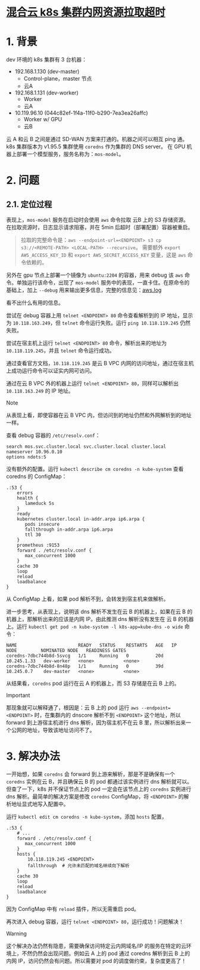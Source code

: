# [混合云 k8s 集群内网资源拉取超时](https://github.com/HuihuangZhang/blog/issues/4)


# 1. 背景

dev 环境的 k8s 集群有 3 台机器：

- 192.168.1.130 (dev-master)
   - Control-plane，master 节点
   - 云A
- 192.168.1.131 (dev-worker)
   - Worker
   - 云A
- 10.119.96.10 (044c82ef-1f4a-11f0-b290-7ea3ea26affc)
   - Worker w/ GPU
   - 云B

云 A 和云 B 之间是通过 SD-WAN 方案来打通的。机器之间可以相互 ping 通。
k8s 集群版本为 v1.95.5
集群使用 `coredns` 作为集群的 DNS server。
在 GPU 机器上部署一个模型服务，服务名称为：`mos-model`。

# 2. 问题
## 2.1. 定位过程

表现上，`mos-model` 服务在启动时会使用 `aws` 命令拉取 云B 上的 S3 存储资源。在拉取资源时，日志显示请求阻塞，并在 5min 后超时（部署配置）容器被重启。

> 拉取的完整命令是：`aws --endpoint-url=<ENDPOINT> s3 cp s3://<REMOTE-PATH> <LOCAL-PATH> --recursive`。
> 需要额外 `export AWS_ACCESS_KEY_ID` 和 `export AWS_SECRET_ACCESS_KEY` 变量，这是 `aws` 命令依赖的。 

另外在 gpu 节点上部署一个镜像为 `ubuntu:2204` 的容器，用来 debug 该 `aws` 命令。单独运行该命令，出现了 `mos-model` 服务中的表现，一直卡住。在原命令的基础上，加上 `--debug` 用来输出更多信息，完整的信息见：[aws.log](https://github.com/HuihuangZhang/blog/blob/master/notes/issue4/aws.log)

看不出什么有用的信息。

尝试在 debug 容器上用 `telnet <ENDPOINT> 80` 命令查看解析到的 IP 地址，显示为 `10.118.163.249`，但 `telnet` 命令运行失败。运行 `ping 10.118.119.245` 仍然失败。

尝试在宿主机上运行 `telnet <ENDPOINT> 80` 命令，解析出来的地址为 `10.118.119.245`，并且 `telnet` 命令运行成功。

通过查看官方文档，`10.118.119.245` 是云 B VPC 内网的访问地址，通过在宿主机上成功运行命令可以证实内网可访问。

通过在云 B VPC 外的机器上运行 `telnet <ENDPOINT> 80`，同样可以解析出 `10.118.163.249` 的 IP 地址。

> [!NOTE]
> 从表现上看，即使容器在云 B VPC 内，但访问到的地址仍然和外网解析到的地址一样。

查看 debug 容器的 `/etc/resolv.conf`：

```
search mos.svc.cluster.local svc.cluster.local cluster.local
nameserver 10.96.0.10
options ndots:5
```

没有额外的配置。运行 `kubectl describe cm coredns -n kube-system` 查看 coredns 的 ConfigMap：

```
.:53 {
    errors
    health {
       lameduck 5s
    }
    ready
    kubernetes cluster.local in-addr.arpa ip6.arpa {
       pods insecure
       fallthrough in-addr.arpa ip6.arpa
       ttl 30
    }
    prometheus :9153
    forward . /etc/resolv.conf {
       max_concurrent 1000
    }
    cache 30
    loop
    reload
    loadbalance
}
```

从 ConfigMap 上看，如果 pod 解析不到，会转发到宿主机来做解析。

进一步思考，从表现上，说明该 dns 解析不发生在云 B 的机器上，如果在云 B 的机器上，那解析出来的应该是内网 IP。由此推测 dns 解析没有发生在 云 B 的机器上。运行 `kubectl get pod -n kube-system -l k8s-app=kube-dns -o wide` 命令：

```
NAME                       READY   STATUS    RESTARTS   AGE   IP            NODE         NOMINATED NODE   READINESS GATES
coredns-7dbc744b8d-5svcg   1/1     Running   0          20d   10.245.1.33   dev-worker   <none>           <none>
coredns-7dbc744b8d-8n48p   1/1     Running   0          39d   10.245.0.7    dev-master   <none>           <none>
```

从结果看，`coredns` pod 运行在云 A 的机器上，而 S3 存储是在云 B 上的。

> [!IMPORTANT]
> 那现象就可以解释通了，根因是：云 B 上的 pod 运行 `aws --endpoint=<ENDPOINT>` 时，在集群内的 dnscore 解析不到 `<ENDPOINT>` 这个地址，所以 forward 到上游宿主机进行 dns 解析，因为宿主机不在云 B 里，所以解析出来一个公网的地址，导致该地址访问不了。

# 3. 解决办法

一开始想，如果 `coredns` 会 forward 到上游来解析，那是不是确保有一个 `coredns` 实例在云 B，并且确保云 B 的 pod 都通过该实例进行 dns 解析就可以。但查了一下，k8s 并不保证节点上的 pod 一定会在该节点上的 `coredns` 实例进行 dns 解析。最简单的解决方案是修改 `coredns` ConfigMap，将 `<ENDPOINT>` 的解析地址显式地写入配置中。

运行 `kubectl edit cm coredns -n kube-system`，添加 `hosts` 配置，

```
.:53 {
    # ...
    forward . /etc/resolv.conf {
       max_concurrent 1000
    }
    hosts {
        10.118.119.245 <ENDPOINT>
        fallthrough  # 允许未匹配的域名继续向下解析
    }
    cache 30
    loop
    reload
    loadbalance
}
```

因为 ConfigMap 中有 `reload` 插件，所以无需重启 pod。

再次进入 debug 容器，运行 `telnet <ENDPOINT> 80`，运行成功！问题解决！

> [!WARNING]
> 这个解决办法仍然有隐患，需要确保访问特定云内网域名/IP 的服务在特定的云环境上，不然仍然会出现问题。例如云 A 上的 pod 通过 coredns 解析到云 B 上的内网 IP，访问仍然会有问题。所以需要对 pod 的调度做约束，复杂度更高了！